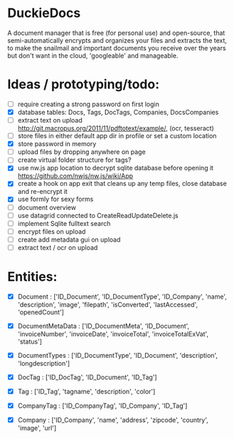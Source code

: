 DuckieDocs
==========
A document manager that is free (for personal use) and open-source, that semi-automatically encrypts and organizes your files and extracts the text, to make the snailmail and important documents you receive over the years but don't want in the cloud, 'googleable' and manageable.

Ideas / prototyping/todo:
=========================

- [ ] require creating a strong password on first login
- [x] database tables: Docs, Tags, DocTags, Companies, DocsCompanies
- [ ] extract text on upload http://git.macropus.org/2011/11/pdftotext/example/, (ocr, tesseract)
- [ ] store files in either default app dir in profile or set a custom location
- [x] store password in memory
- [ ] upload files by dropping anywhere on page
- [ ] create virtual folder structure for tags?
- [x] use nw.js app location to decrypt sqlite database before opening it https://github.com/nwjs/nw.js/wiki/App
- [x] create a hook on app exit that cleans up any temp files, close database and re-encrypt it
- [x] use formly for sexy forms
- [ ] document overview
- [ ] use datagrid connected to CreateReadUpdateDelete.js
- [ ] implement Sqlite fulltext search
- [ ] encrypt files on upload
- [ ] create add metadata gui on upload
- [ ] extract text / ocr on upload

Entities:
=========
- [x] Document : ['ID_Document', 'ID_DocumentType', 'ID_Company', 'name', 'description', 'image', 'filepath', 'isConverted', 'lastAccessed', 'openedCount']
- [x] DocumentMetaData : ['ID_DocumentMeta', 'ID_Document', 'invoiceNumber', 'invoiceDate', 'invoiceTotal', 'invoiceTotalExVat', 'status']
- [x] DocumentTypes : ['ID_DocumentType', 'ID_Document', 'description', 'longdescription']
- [x] DocTag : ['ID_DocTag', 'ID_Document', 'ID_Tag']
- [x] Tag : ['ID_Tag', 'tagname', 'description', 'color']
- [x] CompanyTag : ['ID_CompanyTag', 'ID_Company', 'ID_Tag']
- [x] Company :  ['ID_Company', 'name', 'address', 'zipcode', 'country', 'image', 'url']



